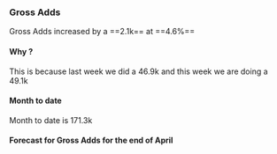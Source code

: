###  Gross Adds
Gross Adds increased by a ==2.1k== at  ==4.6%==

#### Why ?
This is because  last week we did a 46.9k and this week we are doing a 49.1k 

#### Month to date
Month to date is 171.3k 
#### Forecast for Gross Adds for the end of April


